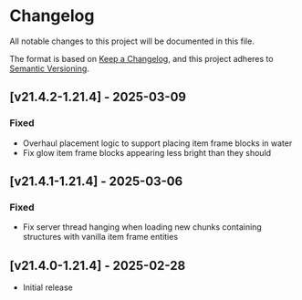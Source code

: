 # Changelog
All notable changes to this project will be documented in this file.

The format is based on [Keep a Changelog](https://keepachangelog.com/en/1.0.0/),
and this project adheres to [Semantic Versioning](https://semver.org/spec/v2.0.0.html).

## [v21.4.2-1.21.4] - 2025-03-09
### Fixed
- Overhaul placement logic to support placing item frame blocks in water
- Fix glow item frame blocks appearing less bright than they should

## [v21.4.1-1.21.4] - 2025-03-06
### Fixed
- Fix server thread hanging when loading new chunks containing structures with vanilla item frame entities

## [v21.4.0-1.21.4] - 2025-02-28
- Initial release
